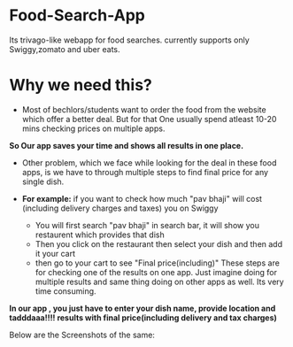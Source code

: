 # Food-Search-App
Its trivago-like webapp for food searches. currently supports only Swiggy,zomato and uber eats.

# Why we need this?
- Most of bechlors/students want to order the food from the website which offer a better deal.
But for that One usually spend atleast 10-20 mins checking prices on multiple apps.

**So Our app saves your time and shows all results in one place.**
- Other problem, which we face while looking for the deal in these food apps, is we have to through multiple steps to find final price for any single dish.

- **For example:** if you want to check how much "pav bhaji" will cost (including delivery charges and taxes) you on Swiggy
  * You will first search "pav bhaji" in search bar, it will show you restaurent which provides that dish
  * Then you click on the restaurant then select your dish and then add it your cart
  * then go to your cart to see "Final price(including)"
These steps are for checking one of the results on one app. Just imagine doing for multiple results and same thing doing on other apps as well. Its very time consuming.

**In our app , you just have to enter your dish name, provide location and tadddaaa!!!! results with final price(including delivery and tax charges)**

Below are the Screenshots of the same:

